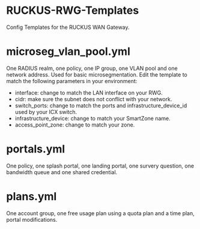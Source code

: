 # RUCKUS-RWG-Templates
Config Templates for the RUCKUS WAN Gateway.

# microseg_vlan_pool.yml
One RADIUS realm, one policy, one IP group, one VLAN pool and one network address. Used for basic microsegmentation.
Edit the template to match the following parameters in your environment:
- interface: change to match the LAN interface on your RWG.
- cidr: make sure the subnet does not conflict with your network.
- switch_ports: change to match the ports and infrastructure_device_id used by your ICX switch.
- infrastructure_device: change to match your SmartZone name.
- access_point_zone: change to match your zone.

# portals.yml
One policy, one splash portal, one landing portal, one survery question, one bandwidth queue and one shared credential.

# plans.yml
One account group, one free usage plan using a quota plan and a time plan, portal modifications. 
